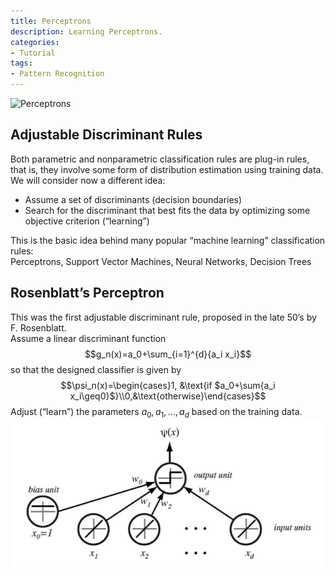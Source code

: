 ```yaml
---
title: Perceptrons
description: Learning Perceptrons.
categories:
- Tutorial
tags:
- Pattern Recognition
---
```



![Perceptrons](https://onlinecourses.science.psu.edu/stat857/sites/onlinecourses.science.psu.edu.stat857/files/lesson10/image_02.gif)
## Adjustable Discriminant Rules
Both parametric and nonparametric classification rules are plug-in rules, that is, they involve some form of distribution estimation using training data.<br/>
We will consider now a different idea:
* Assume a set of discriminants (decision boundaries)
* Search for the discriminant that best fits the data by optimizing some objective criterion (“learning”)

This is the basic idea behind many popular “machine learning” classification rules:<br/>
Perceptrons, Support Vector Machines, Neural Networks, Decision Trees

## Rosenblatt’s Perceptron
This was the first adjustable discriminant rule, proposed in the late 50’s by F. Rosenblatt.<br/>
Assume a linear discriminant function
<block class="block-center">$$g_n(x)=a_0+\sum_{i=1}^{d}{a_i x_i}$$</block>
so that the designed classifier is given by
<block class="block-center">$$\psi_n(x)=\begin{cases}1, &\text{if $a_0+\sum{a_i x_i\geq0}$}\\0,&\text{otherwise}\end{cases}$$</block>
Adjust (“learn”) the parameters $a_0, a_1, . . . , a_d$ based on the training data.
![perceptron](/assets/images/post/perceptrons/perceptron.png)
